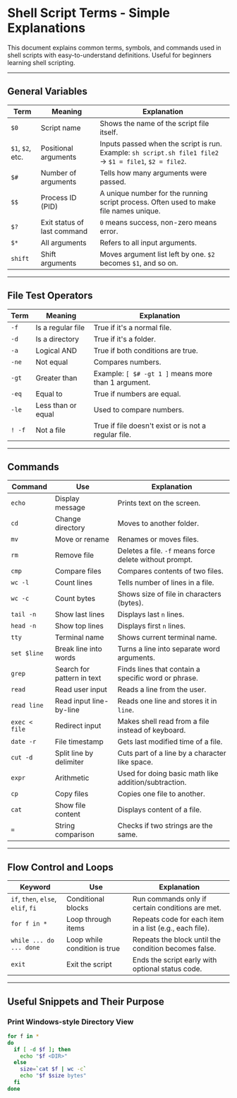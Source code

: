 # Shell Script Terms - Simple Explanations

This document explains common terms, symbols, and commands used in shell scripts with easy-to-understand definitions. Useful for beginners learning shell scripting.

---

## General Variables

| Term     | Meaning                    | Explanation |
|----------|----------------------------|-------------|
| `$0`     | Script name                | Shows the name of the script file itself. |
| `$1`, `$2`, etc. | Positional arguments | Inputs passed when the script is run. Example: `sh script.sh file1 file2` → `$1 = file1`, `$2 = file2`. |
| `$#`     | Number of arguments         | Tells how many arguments were passed. |
| `$$`     | Process ID (PID)            | A unique number for the running script process. Often used to make file names unique. |
| `$?`     | Exit status of last command | `0` means success, non-zero means error. |
| `$*`     | All arguments               | Refers to all input arguments. |
| `shift`  | Shift arguments             | Moves argument list left by one. `$2` becomes `$1`, and so on. |

---

## File Test Operators

| Term     | Meaning             | Explanation |
|----------|---------------------|-------------|
| `-f`     | Is a regular file   | True if it's a normal file. |
| `-d`     | Is a directory      | True if it's a folder. |
| `-a`     | Logical AND         | True if both conditions are true. |
| `-ne`    | Not equal           | Compares numbers. |
| `-gt`    | Greater than        | Example: `[ $# -gt 1 ]` means more than 1 argument. |
| `-eq`    | Equal to            | True if numbers are equal. |
| `-le`    | Less than or equal  | Used to compare numbers. |
| `! -f`   | Not a file          | True if file doesn't exist or is not a regular file. |

---

## Commands

| Command      | Use                          | Explanation |
|--------------|------------------------------|-------------|
| `echo`       | Display message              | Prints text on the screen. |
| `cd`         | Change directory             | Moves to another folder. |
| `mv`         | Move or rename               | Renames or moves files. |
| `rm`         | Remove file                  | Deletes a file. `-f` means force delete without prompt. |
| `cmp`        | Compare files                | Compares contents of two files. |
| `wc -l`      | Count lines                  | Tells number of lines in a file. |
| `wc -c`      | Count bytes                  | Shows size of file in characters (bytes). |
| `tail -n`    | Show last lines              | Displays last `n` lines. |
| `head -n`    | Show top lines               | Displays first `n` lines. |
| `tty`        | Terminal name                | Shows current terminal name. |
| `set $line`  | Break line into words        | Turns a line into separate word arguments. |
| `grep`       | Search for pattern in text   | Finds lines that contain a specific word or phrase. |
| `read`       | Read user input              | Reads a line from the user. |
| `read line`  | Read input line-by-line      | Reads one line and stores it in `line`. |
| `exec < file`| Redirect input               | Makes shell read from a file instead of keyboard. |
| `date -r`    | File timestamp               | Gets last modified time of a file. |
| `cut -d`     | Split line by delimiter      | Cuts part of a line by a character like space. |
| `expr`       | Arithmetic                   | Used for doing basic math like addition/subtraction. |
| `cp`         | Copy files                   | Copies one file to another. |
| `cat`        | Show file content            | Displays content of a file. |
| `=`          | String comparison            | Checks if two strings are the same. |

---

## Flow Control and Loops

| Keyword      | Use                   | Explanation |
|--------------|------------------------|-------------|
| `if`, `then`, `else`, `elif`, `fi` | Conditional blocks | Run commands only if certain conditions are met. |
| `for f in *` | Loop through items     | Repeats code for each item in a list (e.g., each file). |
| `while ... do ... done` | Loop while condition is true | Repeats the block until the condition becomes false. |
| `exit`       | Exit the script        | Ends the script early with optional status code. |

---

## Useful Snippets and Their Purpose

### Print Windows-style Directory View
```sh
for f in *
do
  if [ -d $f ]; then
    echo "$f <DIR>"
  else
    size=`cat $f | wc -c`
    echo "$f $size bytes"
  fi
done
